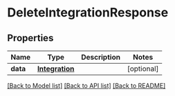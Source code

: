# DeleteIntegrationResponse


## Properties
Name | Type | Description | Notes
------------ | ------------- | ------------- | -------------
**data** | [**Integration**](Integration.md) |  | [optional] 

[[Back to Model list]](../README.md#documentation-for-models) [[Back to API list]](../README.md#documentation-for-api-endpoints) [[Back to README]](../README.md)


